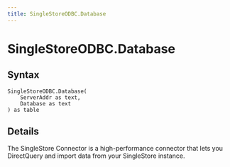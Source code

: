 ```yaml
---
title: SingleStoreODBC.Database
---
```


# SingleStoreODBC.Database



## Syntax

```powerquery
SingleStoreODBC.Database(
    ServerAddr as text,
    Database as text
) as table
```


## Details

The SingleStore Connector is a high-performance connector that lets you DirectQuery and import data from your SingleStore instance.



